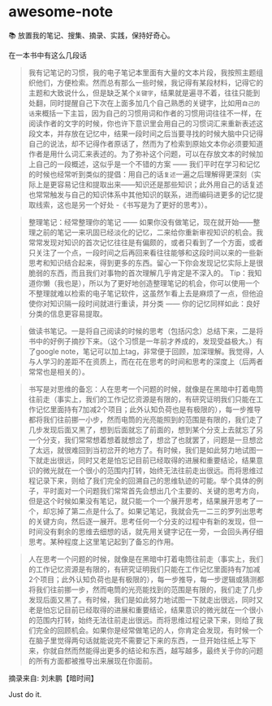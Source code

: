 # awesome-note
📚  放置我的笔记、搜集、摘录、实践，保持好奇心。


在一本书中有这么几段话

> 我有记笔记的习惯，我的电子笔记本里面有大量的文本片段，我按照主题组织他们，方便检索。然而总有那么一些时候，我记得有某段材料，记得它的主题和大致说什么，但是缺乏某个`关键字`，结果就是遍寻不着，往往只能到处翻，同时提醒自己下次在上面多加几个自己熟悉的关键字，比如用`自己的话`来概括一下主旨，因为自己的习惯用词和作者的习惯用词往往不一样，在阅读作者的文字的时候，你也许下意识里会用自己的习惯词汇来重新表述这段文本，并存放在记忆中，结果一段时间之后当要寻找的时候大脑中只记得自己的说法，却不记得作者原话了，然而为了检索到原始文本你必须要知道作者是用什么词汇来表述的。为了弥补这个问题，可以在存放文本的时候加上自己的一段概述，这似乎是一个不错的方案 —— 我们平时在学习和记忆的时候也经常听到类似的提倡：用自己的话`复述`一遍之后理解得更深刻（实际上是更容易记住和提取出来——知识还是那些知识；此外用自己的话复述也常常触发与自己的知识体系中其他知识的联系，进而编码进更多的记忆提取线索，这也是另一个好处 -《书写是为了更好的思考》）。

> 整理笔记：经常整理你的笔记 —— 如果你没有做笔记，现在就开始——整理之前的笔记一来巩固已经淡化的记忆，二来给你重新审视知识的机会。我常常发现对知识的首次记忆往往是有偏颇的，或者只看到了一个方面，或者只关注了一个点，一段时间之后再回来看往往能够和这段时间以来的一些新思考和知识结合起来，得到更多的东西。留心一下你会发现记忆实际上是很脆弱的东西，而且我们对事物的首次理解几乎肯定是不深入的。
Tip：我知道你懒（我也是），所以为了更好地创造整理笔记的机会，你可以使用一个不整理就难以检索的电子笔记软件，这虽然乍看上去是麻烦了一点，但他迫使你对知识隔一段时间就进行重读，并分类 —— 你的记忆同样如此：良好分类的信息更容易提取。 

> 做读书笔记。一是将自己阅读的时候的思考（包括闪念）总结下来，二是将书中的好例子摘抄下来。（这个习惯是一年前才养成的，发现受益极大。）有了google note，笔记可以加上tag，非常便于回顾，加深理解。我觉得，人与人学习的差距不在资质上，而在花在思考的时间和思考的深度上（后两者常常也是相关的）。

> 书写是对思维的备忘：人在思考一个问题的时候，就像是在黑暗中打着电筒往前走（事实上，我们的工作记忆资源是有限的，有研究证明我们只能在工作记忆里面持有7加减2个项目；此外认知负荷也是有极限的），每一步推导都将我们往前挪一小步，然而电筒的光亮能照到的范围是有限的，我们走了几步发现后面又黑了，想到后面就忘了前面的，想到某个分支上去就忘了另一个分支，我们常常想着想着就想岔了，想岔了也就罢了，问题是一旦想岔了太远，就很难回到当初岔开的地方了。有时候，我们是如此努力地试图一下就走出很远，同时又老是怕忘记目前已经取得的进展和重要结论，结果意识的微光就在一个很小的范围内打转，始终无法往前走出很远。而将思维过程记录下来，则给了我们完全的回溯自己的思维轨迹的可能。举个具体的例子，平时面对一个问题我们常常首先会想出几个主要的、关键的思考方向，但是这个时候如果没有笔记，就只能一个一个展开思考，结果展开思考了一个，却忘掉了第二点是什么了。如果记笔记，我就会先一二三的罗列出思考的关键方向，然后逐一展开。思考任何一个分支的过程中有新的发现，但一时间没有剩余的思维去细想的话，就先用关键字记在一旁，一会回头再仔细思考。某种程度上这里笔记起到了备忘的作用。

> 人在思考一个问题的时候，就像是在黑暗中打着电筒往前走（事实上，我们的工作记忆资源是有限的，有研究证明我们只能在工作记忆里面持有7加减2个项目；此外认知负荷也是有极限的），每一步推导，每一步逻辑或猜测都将我们往前挪一步，然而电筒的光亮能找到的范围是有限的，我们走了几步发现后面又黑了。有时候，我们是如此努力地试图一下就走出很远，同时又老是怕忘记目前已经取得的进展和重要结论，结果意识的微光就在一个很小的范围内打转，始终无法往前走出很远。而将思维过程记录下来，则给了我们完全的回顾机会。如果你是经常做笔记的人，你肯定会发现，有时候一个在脑子里觉得两句话就能说完不需要记下来的东西，一旦开始往纸上写下来，你就自然而然能得出更多的结论和东西，越写越多，最终关于你的问题的所有方面都被推导出来展现在你面前。

摘录来自: 刘未鹏【暗时间】

Just do it.
